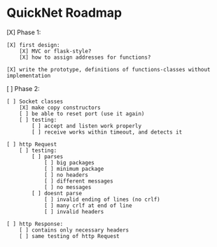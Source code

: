 # QuickNet Roadmap

[X] Phase 1:

    [X] first design:
        [X] MVC or flask-style?
        [X] how to assign addresses for functions?
        
    [X] write the prototype, definitions of functions-classes without implementation

[ ] Phase 2:
    
    [ ] Socket classes
        [X] make copy constructors
        [ ] be able to reset port (use it again)     
        [ ] testing:
            [ ] accept and listen work properly 
            [ ] receive works within timeout, and detects it

    [ ] http Request
        [ ] testing:
            [ ] parses 
                [ ] big packages
                [ ] minimum package
                [ ] no headers
                [ ] different messages
                [ ] no messages
            [ ] doesnt parse
                [ ] invalid ending of lines (no crlf)
                [ ] many crlf at end of line
                [ ] invalid headers
                
    [ ] http Response:
        [ ] contains only necessary headers
        [ ] same testing of http Request